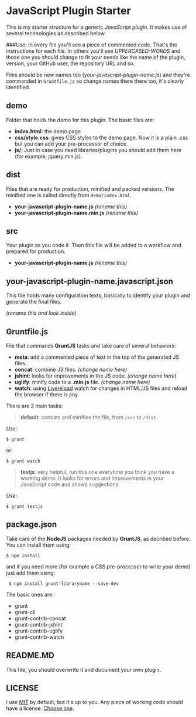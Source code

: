 JavaScript Plugin Starter
===

This is my starter structure for a generic *JavaScript plugin*. It makes use of several technologies as described below.

###Use:
In every file you'll see a piece of commented code. That's the instructions for each file. In others you'll see *UPPERCASED-WORDS* and those one you should change to fit your needs like the name of the plugin, version, your GitHub user, the repository URL and so. 

Files should be new names too (*your-javascript-plugin-name.js*) and they're commanded in `Gruntfile.js` so change names there there too, it's clearly identified.

demo
--
Folder that holds the demo for this plugin. The basic files are:

- **index.html**: the demo page
- **css/style.css**: gives CSS styles to the demo page. Now it is a plain .css but you can add your pre-processor of choice.
- **js/**: Just in case you need libraries/plugins you should add them here (for example, jquery.min.js).

dist
--
Files that are ready for production, minified and packed versions. The minified one is called directly from `demo/index.html`.

- **your-javascript-plugin-name.js** *(rename this)*
- **your-javascript-plugin-name.min.js** *(rename this)*

src
--
Your plugin as you code it. Then this file will be added to a workflow and prepared for production.

- **your-javascript-plugin-name.js** *(rename this)*

your-javascript-plugin-name.javascript.json
--
This file holds many configuration texts, basically to identify your plugin and generate the final files.

*(rename this and look inside)*

Gruntfile.js
--

File that commands **GruntJS** tasks and take care of several behaviors:

- **meta**: add a commented piece of text in the top of the generated JS files.
- **concat**: combine JS files. *(change name here)*
- **jshint**: looks for improvements in the JS code. *(change name here)*
- **uglify**: minify code to a **.min.js** file. *(change name here)*
- **watch**: using [Livereload](https://chrome.google.com/webstore/detail/livereload/jnihajbhpnppcggbcgedagnkighmdlei) watch for changes in HTML/JS files and reload the browser if there is any.

There are 2 main tasks:

> **default**: concats and minifies the file, from `/src` to `/dist`.

*Use*:
	
	$ grunt
	
or:

	$ grunt watch
	
> **testjs**: very helpful, run this one everytime you think you have a working demo. It looks for errors and improvements in your JavaScript code and shows suggestions.

*Use*:
	
	$ grunt testjs


package.json
--

Take care of the **NodeJS** packages needed by **GruntJS**, as decribed before. You can install them using: 

	$ npm install

and if you need more (for example a CSS pre-processor to write your demo) just add them using:
	
	 $ npm install grunt-libraryname --save-dev

The basic ones are:

- grunt
- grunt-cli
- grunt-contrib-concat
- grunt-contrib-jshint
- grunt-contrib-uglify
- grunt-contrib-watch

README.MD
--

This file, you should overwrite it and document your own plugin.

LICENSE
--

I use [MIT](http://opensource.org/licenses/MIT) by default, but it's up to you. Any piece of working code should have a license. [Choose one](http://en.wikipedia.org/wiki/Comparison_of_free_and_open-source_software_licenses#General_comparison).


